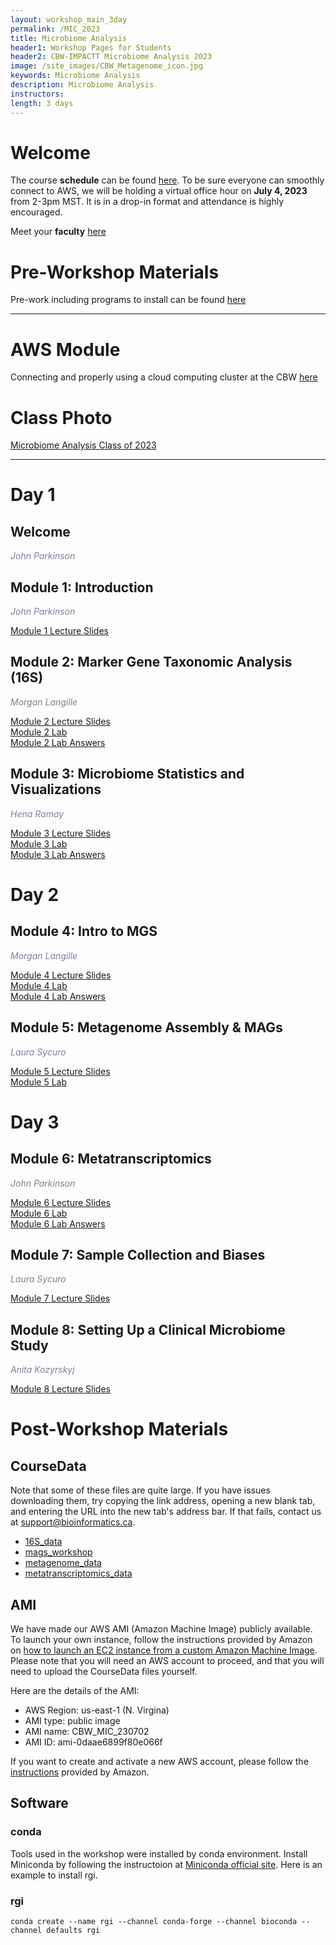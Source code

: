 ```yaml
---
layout: workshop_main_3day
permalink: /MIC_2023
title: Microbiome Analysis
header1: Workshop Pages for Students
header2: CBW-IMPACTT Microbiome Analysis 2023
image: /site_images/CBW_Metagenome_icon.jpg
keywords: Microbiome Analysis
description: Microbiome Analysis
instructors:
length: 3 days
---
```


# Welcome <a id="welcome"></a>

The course **schedule** can be found [here](https://bioinformaticsdotca.github.io/MIC_2023_schedule). To be sure everyone can smoothly connect to AWS, we will be holding a virtual office hour on **July 4, 2023** from 2-3pm MST. It is in a drop-in format and attendance is highly encouraged.

Meet your **faculty** [here](https://drive.google.com/file/d/1VWedif6IDNmQmUtCes_-sDyZHWblCun9/view?usp=sharing)

# Pre-Workshop Materials <a id="preworkshop"></a>

Pre-work including programs to install can be found [here](https://docs.google.com/forms/d/e/1FAIpQLScePnVlPaqUqacipJCW7kNfv42S3Yfq-oP5ysRAMuMv_l50MQ/viewform?usp=sf_link)

***

# AWS Module <a id="preworkshop"></a>

Connecting and properly using a cloud computing cluster at the CBW [here](https://bioinformaticsdotca.github.io/AWS_setup)


# Class Photo

[Microbiome Analysis Class of 2023](https://drive.google.com/uc?export=view&id=1OomxHsnczWckHPi38eq8a9-KUuwYl8sP)   

****

# Day 1 <a id="day1"></a>

## Welcome

*<font color="#827e9c">John Parkinson</font>*  

## Module 1: Introduction

*<font color="#827e9c">John Parkinson</font>*  

[Module 1 Lecture Slides](https://drive.google.com/file/d/1LNvR8pHItduAE6qJvC2lwYzl4m9aGRJl/view?usp=sharing)  

## Module 2: Marker Gene Taxonomic Analysis (16S)

*<font color="#827e9c">Morgan Langille</font>*  

[Module 2 Lecture Slides](https://drive.google.com/file/d/1QD-bMaaYW9Sp2kGa_bNRdS2HDdxlgp9B/view?usp=drive_link)  
[Module 2 Lab](https://bioinformaticsdotca.github.io/MIC_2023_Module2_lab)  
[Module 2 Lab Answers](https://bioinformaticsdotca.github.io/MIC_2023_Module2_answers)

## Module 3: Microbiome Statistics and Visualizations

*<font color="#827e9c">Hena Ramay</font>*  

[Module 3 Lecture Slides](https://drive.google.com/file/d/1Kz0SOhO0YCxpToeTdzsXQbDoqBPuZyuq/view?usp=drive_link)  
[Module 3 Lab](https://bioinformaticsdotca.github.io/MIC_2023_Module3_lab)  
[Module 3 Lab Answers](https://bioinformaticsdotca.github.io/MIC_2023_Module3_answers)


# Day 2 <a id="day2"></a>

## Module 4: Intro to MGS

*<font color="#827e9c">Morgan Langille</font>*  

[Module 4 Lecture Slides](https://drive.google.com/file/d/1l1X7fobKP2PJ52BuXGE1P9n50CbOWH0a/view?usp=drive_link)  
[Module 4 Lab](https://bioinformaticsdotca.github.io/MIC_2023_Module4_lab)  
[Module 4 Lab Answers](https://bioinformaticsdotca.github.io/MIC_2023_Module4_answers)

## Module 5: Metagenome Assembly & MAGs

*<font color="#827e9c">Laura Sycuro</font>*  

[Module 5 Lecture Slides](https://drive.google.com/file/d/1s6g9xfGuq2xxG8WAUFZQoqSIPXeUS4cU/view?usp=sharing)  
[Module 5 Lab](https://bioinformaticsdotca.github.io/MIC_2023_Module5_lab)  

# Day 3 <a id="day2"></a>

## Module 6: Metatranscriptomics

*<font color="#827e9c">John Parkinson</font>*  

[Module 6 Lecture Slides](https://drive.google.com/file/d/1SiV8bXNXuNFUVwu22jC5oyzChwkzDqaf/view?usp=drive_link)  
[Module 6 Lab](https://bioinformaticsdotca.github.io/MIC_2023_Module6_lab)  
[Module 6 Lab Answers](https://bioinformaticsdotca.github.io/MIC_2023_Module6_answers)

## Module 7: Sample Collection and Biases

*<font color="#827e9c">Laura Sycuro</font>*  

[Module 7 Lecture Slides](https://drive.google.com/file/d/1B2gbOXYHBFT4QCTODxmc4Sz0asL8q9Fm/view?usp=drive_link)  

## Module 8: Setting Up a Clinical Microbiome Study

*<font color="#827e9c">Anita Kozyrskyj</font>*  

[Module 8 Lecture Slides](https://drive.google.com/file/d/1e3lhDFNBijtWSYxw1HKupdW2LvqYcQX9/view?usp=drive_link)  

# Post-Workshop Materials <a id="postworkshop"></a>
## CourseData
Note that some of these files are quite large. If you have issues downloading them, try copying the link address, opening a new blank tab, and entering the URL into the new tab's address bar. If that fails, contact us at support@bioinformatics.ca.
- [16S_data](http://hpc4health.ca/cbw/2023/MIC/230704_16S_data.tar)
- [mags_workshop](http://hpc4health.ca/cbw/2023/MIC/230704_mags_workshop.tar)
- [metagenome_data](http://hpc4health.ca/cbw/2023/MIC/230704_metagenome_data.tar)
- [metatranscriptomics_data](http://hpc4health.ca/cbw/2023/MIC/230704_metatranscriptomics_data.tar)

## AMI
We have made our AWS AMI (Amazon Machine Image) publicly available. To launch your own instance, follow the instructions provided by Amazon on [how to launch an EC2 instance from a custom Amazon Machine Image](https://repost.aws/knowledge-center/launch-instance-custom-ami). Please note that you will need an AWS account to proceed, and that you will need to upload the CourseData files yourself.

Here are the details of the AMI:
- AWS Region: us-east-1 (N. Virgina)
- AMI type: public image
- AMI name: CBW_MIC_230702
- AMI ID: ami-0daae6899f80e066f

If you want to create and activate a new AWS account, please follow the [instructions](https://aws.amazon.com/premiumsupport/knowledge-center/create-and-activate-aws-account/) provided by Amazon.

## Software
### conda
Tools used in the workshop were installed by conda environment. Install Miniconda by following the instructoion at [Miniconda official site](https://docs.conda.io/en/main/miniconda.html). Here is an example to install rgi.
### rgi
```
conda create --name rgi --channel conda-forge --channel bioconda --channel defaults rgi
```

